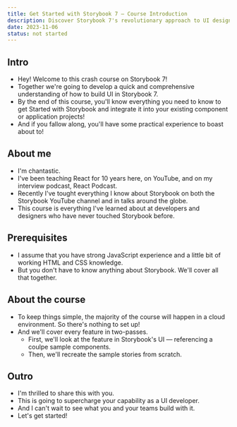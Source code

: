 ```yaml
---
title: Get Started with Storybook 7 — Course Introduction
description: Discover Storybook 7's revolutionary approach to UI design and development in collaborative environments. Discover why it's the top choice for teams crafting high-quality user interfaces.
date: 2023-11-06
status: not started
---
```


## Intro

- Hey! Welcome to this crash course on Storybook 7!
- Together we're going to develop a quick and comprehensive understanding of how to build UI in Storybook 7.
- By the end of this course, you'll know everything you need to know to get Started with Storybook and integrate it into your existing component or application projects!
- And if you fallow along, you'll have some practical experience to boast about to!

## About me

- I'm chantastic.
- I've been teaching React for 10 years here, on YouTube, and on my interview podcast, React Podcast.
- Recently I've tought everything I know about Storybook on both the Storybook YouTube channel and in talks around the globe.
- This course is everything I've learned about at developers and designers who have never touched Storybook before.

## Prerequisites

- I assume that you have strong JavaScript experience and a little bit of working HTML and CSS knowledge.
- But you don't have to know anything about Storybook. We'll cover all that together.

## About the course

- To keep things simple, the majority of the course will happen in a cloud environment. So there's nothing to set up!
- And we'll cover every feature in two-passes.
  - First, we'll look at the feature in Storybook's UI — referencing a coulpe sample components.
  - Then, we'll recreate the sample stories from scratch.

## Outro

- I'm thrilled to share this with you.
- This is going to supercharge your capability as a UI developer.
- And I can't wait to see what you and your teams build with it.
- Let's get started!
